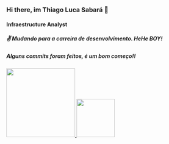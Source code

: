 ### Hi there, im Thiago Luca Sabará 👋
#### Infraestructure Analyst
##### ✌ Mudando para a carreira de desenvolvimento. HeHe BOY!
##### Alguns commits foram feitos, é um bom começo!!
<div align="left">
  <a href="https://www.linkedin.com/in/tlsabara/">
  <img height="180em" src="https://github-readme-stats.vercel.app/api?username=tlsabara&show_icons=true&theme=dracula&include_all_commits=true&count_private=true"/>
  <img height="100em" src="https://github-readme-stats.vercel.app/api/top-langs/?username=tlsabara&layout=compact&langs_count=7&theme=dracula"/>
</div>


